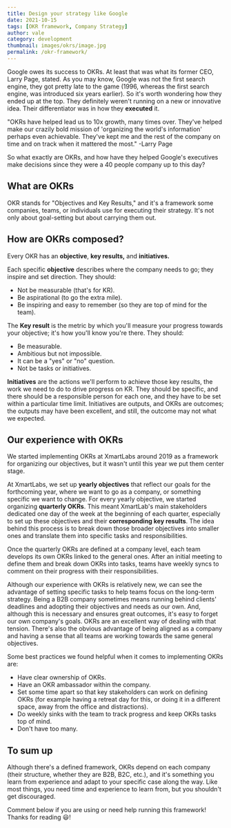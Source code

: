 ```yaml
---
title: Design your strategy like Google
date: 2021-10-15
tags: [OKR framework, Company Strategy]
author: vale
category: development
thumbnail: images/okrs/image.jpg
permalink: /okr-framework/
---
```


Google owes its success to OKRs. At least that was what its former CEO, Larry Page, stated. As you may know, Google was not the first search engine, they got pretty late to the game (1996, whereas the first search engine, was introduced six years earlier). So it's worth wondering how they ended up at the top. They definitely weren't running on a new or innovative idea. Their differentiator was in how they **executed** it.

"OKRs have helped lead us to 10x growth, many times over. They've helped make our crazily bold mission of 'organizing the world's information' perhaps even achievable. They've kept me and the rest of the company on time and on track when it mattered the most." -Larry Page

So what exactly are OKRs, and how have they helped Google's executives make decisions since they were a 40 people company up to this day?

## What are OKRs

OKR stands for "Objectives and Key Results," and it's a framework some companies, teams, or individuals use for executing their strategy. It's not only about goal-setting but about carrying them out.

## How are OKRs composed?

Every OKR has an **objective**, **key results,** and **initiatives.**

Each specific **objective** describes where the company needs to go; they inspire and set direction. They should:

- Not be measurable (that's for KR).
- Be aspirational (to go the extra mile).
- Be inspiring and easy to remember (so they are top of mind for the team).

The **Key result** is the metric by which you'll measure your progress towards your objective; it's how you'll know you're there. They should:

- Be measurable.
- Ambitious but not impossible.
- It can be a "yes" or "no" question.
- Not be tasks or initiatives.

**Initiatives** are the actions we'll perform to achieve those key results, the work we need to do to drive progress on KR. They should be specific, and there should be a responsible person for each one, and they have to be set within a particular time limit. Initiatives are outputs, and OKRs are outcomes; the outputs may have been excellent, and still, the outcome may not what we expected.

## Our experience with OKRs

We started implementing OKRs at XmartLabs around 2019 as a framework for organizing our objectives, but it wasn't until this year we put them center stage.

At XmartLabs, we set up **yearly objectives** that reflect our goals for the forthcoming year, where we want to go as a company, or something specific we want to change. For every yearly objective, we started organizing **quarterly OKRs**. This meant XmartLab's main stakeholders dedicated one day of the week at the beginning of each quarter, especially to set up these objectives and their **corresponding key results**. The idea behind this process is to break down those broader objectives into smaller ones and translate them into specific tasks and responsibilities.

Once the quarterly OKRs are defined at a company level, each team develops its own OKRs linked to the general ones. After an initial meeting to define them and break down OKRs into tasks, teams have weekly syncs to comment on their progress with their responsibilities.

Although our experience with OKRs is relatively new, we can see the advantage of setting specific tasks to help teams focus on the long-term strategy. Being a B2B company sometimes means running behind clients' deadlines and adopting their objectives and needs as our own. And, although this is necessary and ensures great outcomes, it's easy to forget our own company's goals. OKRs are an excellent way of dealing with that tension. There's also the obvious advantage of being aligned as a company and having a sense that all teams are working towards the same general objectives.

Some best practices we found helpful when it comes to implementing OKRs are:

- Have clear ownership of OKRs.
- Have an OKR ambassador within the company.
- Set some time apart so that key stakeholders can work on defining OKRs (for example having a retreat day for this, or doing it in a different space, away from the office and distractions).
- Do weekly sinks with the team to track progress and keep OKRs tasks top of mind.
- Don't have too many.

## To sum up

Although there's a defined framework, OKRs depend on each company (their structure, whether they are B2B, B2C, etc.), and it's something you learn from experience and adapt to your specific case along the way. Like most things, you need time and experience to learn from, but you shouldn't get discouraged.

Comment below if you are using or need help running this framework! Thanks for reading 😃!

